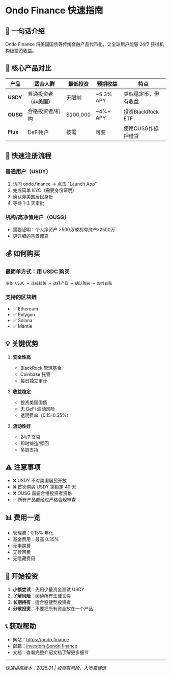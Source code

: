 # Ondo Finance 快速指南

## 🎯 一句话介绍
Ondo Finance 将美国国债等传统金融产品代币化，让全球用户能够 24/7 获得机构级投资收益。

## 🏦 核心产品对比

| 产品 | 适合人群 | 最低投资 | 预期收益 | 特点 |
|------|---------|----------|----------|------|
| **USDY** | 普通投资者（非美国） | 无限制 | ~5.3% APY | 类似稳定币，但有收益 |
| **OUSG** | 合格投资者/机构 | $100,000 | ~4%+ APY | 投资BlackRock ETF |
| **Flux** | DeFi用户 | 按需 | 可变 | 使用OUSG作抵押借贷 |

## 📝 快速注册流程

### 普通用户（USDY）
1. 访问 ondo.finance → 点击 "Launch App"
2. 完成简单 KYC（需要身份证明）
3. 确认非美国居民身份
4. 等待 1-3 天审批

### 机构/高净值用户（OUSG）
- 需要证明：个人净资产 >$500万 或 机构资产 >$2500万
- 更详细的背景调查

## 💰 如何购买

### 最简单方式：用 USDC 购买
```
准备 USDC → 连接钱包 → 选择产品 → 确认购买 → 即时到账
```

### 支持的区块链
- ✅ Ethereum
- ✅ Polygon  
- ✅ Solana
- ✅ Mantle

## 💡 关键优势

1. **安全性高**
   - BlackRock 管理基金
   - Coinbase 托管
   - 每日独立审计

2. **收益稳定**
   - 投资美国国债
   - 无 DeFi 波动风险
   - 透明费率（0.15-0.35%）

3. **流动性好**
   - 24/7 交易
   - 即时铸造/赎回
   - 多链支持

## ⚠️ 注意事项

- ❌ USDY 不对美国居民开放
- ❌ 首次购买 USDY 需锁定 40 天
- ❌ OUSG 需要合格投资者资格
- ✅ 所有产品都经过严格合规审查

## 📊 费用一览

- 管理费：0.15% 年化
- 基金费用：最高 0.35%
- 无申购费
- 无赎回费
- 无隐藏费用

## 🚀 开始投资

1. **小额尝试**：先用少量资金测试 USDY
2. **了解风险**：阅读所有法律文件
3. **长期持有**：适合稳健型投资者
4. **分散投资**：不要把所有资金放在一个产品

## 📞 获取帮助

- 网站：https://ondo.finance
- 邮箱：investors@ondo.finance
- 文档：查看完整介绍文档了解更多细节

---
*快速指南版本：2025.01 | 投资有风险，入市需谨慎*
